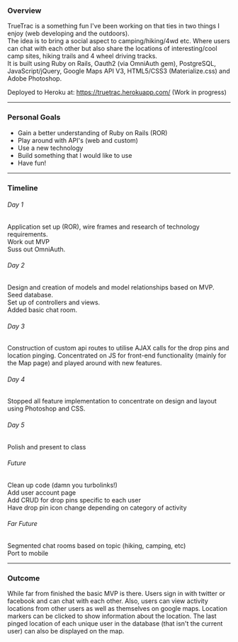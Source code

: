 ### Overview

TrueTrac is a something fun I've been working on that ties in two things I enjoy (web developing and the outdoors).  
The idea is to bring a social aspect to camping/hiking/4wd etc. Where users can chat with each other but also share the locations of interesting/cool camp sites, hiking trails and 4 wheel driving tracks.  
It is built using Ruby on Rails, Oauth2 (via OmniAuth gem), PostgreSQL, JavaScript/jQuery, Google Maps API V3, HTML5/CSS3 (Materialize.css) and Adobe Photoshop.

Deployed to Heroku at: https://truetrac.herokuapp.com/
(Work in progress)
___________________________________________________________________________________

### Personal Goals

* Gain a better understanding of Ruby on Rails (ROR)
* Play around with API's (web and custom)
* Use a new technology
* Build something that I would like to use
* Have fun!

___________________________________________________________________________________

### Timeline

###### Day 1  
Application set up (ROR), wire frames and research of technology requirements.  
Work out MVP  
Suss out OmniAuth.  

###### Day 2  
Design and creation of models and model relationships based on MVP. Seed database.  
Set up of controllers and views.  
Added basic chat room.

###### Day 3  
Construction of custom api routes to utilise AJAX calls for the drop pins and location pinging.
Concentrated on JS for front-end functionality (mainly for the Map page) and played around with new features.

###### Day 4  
Stopped all feature implementation to concentrate on design and layout using Photoshop and CSS.

###### Day 5  
Polish and present to class

###### Future  
Clean up code (damn you turbolinks!)  
Add user account page  
Add CRUD for drop pins specific to each user  
Have drop pin icon change depending on category of activity  

###### Far Future  
Segmented chat rooms based on topic (hiking, camping, etc)  
Port to mobile

___________________________________________________________________________________

### Outcome

While far from finished the basic MVP is there. Users sign in with twitter or facebook and can chat with each other. Also, users can view activity locations from other users as well as themselves on google maps. Location markers can be clicked to show information about the location. The last pinged location of each unique user in the database (that isn't the current user) can also be displayed on the map.